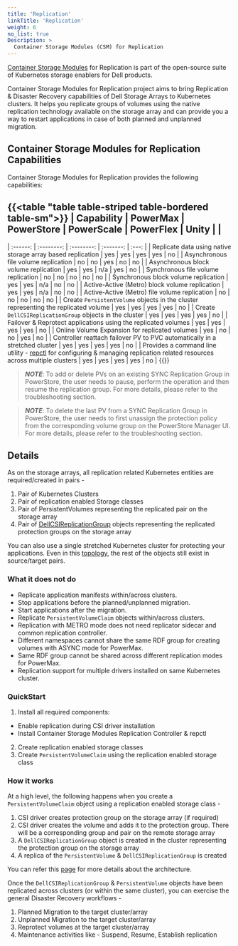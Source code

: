 ```yaml
---
title: 'Replication'
linkTitle: 'Replication'
weight: 6
no_list: true
Description: >
  Container Storage Modules (CSM) for Replication
---
```


[Container Storage Modules](https://github.com/dell/csm) for Replication is part
of the open-source suite of Kubernetes storage enablers for Dell products.

Container Storage Modules for Replication project aims to bring Replication &
Disaster Recovery capabilities of Dell Storage Arrays to Kubernetes clusters. It
helps you replicate groups of volumes using the native replication technology
available on the storage array and can provide you a way to restart applications
in case of both planned and unplanned migration.

## Container Storage Modules for Replication Capabilities

Container Storage Modules for Replication provides the following capabilities:

{{<table "table table-striped table-bordered table-sm">}} | Capability |
PowerMax | PowerStore | PowerScale | PowerFlex | Unity | |
-----------------------------------------------------------------------------------------------------------------------------------
| :------: | :--------: | :--------: | :-------: | :---: | | Replicate data
using native storage array based replication | yes | yes | yes | yes | no | |
Asynchronous file volume replication | no | no | yes | no | no | | Asynchronous
block volume replication | yes | yes | n/a | yes | no | | Synchronous file
volume replication | no | no | no | no | no | | Synchronous block volume
replication | yes | yes | n/a | no | no | | Active-Active (Metro) block volume
replication | yes | yes | n/a | no | no | | Active-Active (Metro) file volume
replication | no | no | no | no | no | | Create `PersistentVolume` objects in
the cluster representing the replicated volume | yes | yes | yes | yes | no | |
Create `DellCSIReplicationGroup` objects in the cluster | yes | yes | yes | yes
| no | | Failover & Reprotect applications using the replicated volumes | yes |
yes | yes | yes | no | | Online Volume Expansion for replicated volumes | yes |
no | no | yes | no | | Controller reattach failover PV to PVC automatically in a
stretched cluster | yes | yes | yes | yes | no | | Provides a command line
utility - [repctl](tools) for configuring & managing replication related
resources across multiple clusters | yes | yes | yes | yes | no | {{</table>}}

> _**NOTE**_: To add or delete PVs on an existing SYNC Replication Group in
> PowerStore, the user needs to pause, perform the operation and then resume the
> replication group. For more details, please refer to the troubleshooting
> section.

> _**NOTE**_: To delete the last PV from a SYNC Replication Group in PowerStore,
> the user needs to first unassign the protection policy from the corresponding
> volume group on the PowerStore Manager UI. For more details, please refer to
> the troubleshooting section.

## Details

As on the storage arrays, all replication related Kubernetes entities are
required/created in pairs -

1. Pair of Kubernetes Clusters
2. Pair of replication enabled Storage classes
3. Pair of PersistentVolumes representing the replicated pair on the storage
   array
4. Pair of [DellCSIReplicationGroup](architecture/#dellcsireplicationgroup)
   objects representing the replicated protection groups on the storage array

You can also use a single stretched Kubernetes cluster for protecting your
applications. Even in this [topology](cluster-topologies), the rest of the
objects still exist in source/target pairs.

### What it does not do

- Replicate application manifests within/across clusters.
- Stop applications before the planned/unplanned migration.
- Start applications after the migration.
- Replicate `PersistentVolumeClaim` objects within/across clusters.
- Replication with METRO mode does not need replicator sidecar and common
  replication controller.
- Different namespaces cannot share the same RDF group for creating volumes with
  ASYNC mode for PowerMax.
- Same RDF group cannot be shared across different replication modes for
  PowerMax.
- Replication support for multiple drivers installed on same Kubernetes cluster.

### QuickStart

1. Install all required components:

- Enable replication during CSI driver installation
- Install Container Storage Modules Replication Controller & repctl

2. Create replication enabled storage classes
3. Create `PersistentVolumeClaim` using the replication enabled storage class

### How it works

At a high level, the following happens when you create a `PersistentVolumeClaim`
object using a replication enabled storage class -

1. CSI driver creates protection group on the storage array (if required)
2. CSI driver creates the volume and adds it to the protection group. There will
   be a corresponding group and pair on the remote storage array
3. A `DellCSIReplicationGroup` object is created in the cluster representing the
   protection group on the storage array
4. A replica of the `PersistentVolume` & `DellCSIReplicationGroup` is created

You can refer this [page](architecture) for more details about the architecture.

Once the `DellCSIReplicationGroup` & `PersistentVolume` objects have been
replicated across clusters (or within the same cluster), you can exercise the
general Disaster Recovery workflows -

1. Planned Migration to the target cluster/array
2. Unplanned Migration to the target cluster/array
3. Reprotect volumes at the target cluster/array
4. Maintenance activities like - Suspend, Resume, Establish replication
